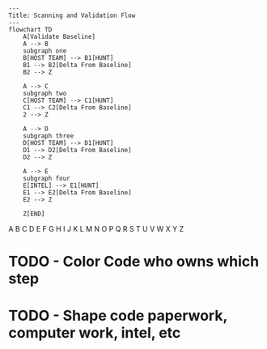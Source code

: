 
```mermaid
---
Title: Scanning and Validation Flow
---
flowchart TD
    A[Validate Baseline] 
    A --> B
    subgraph one
    B[HOST TEAM] --> B1[HUNT]
    B1 --> B2[Delta From Baseline]
    B2 --> Z

    A --> C
    subgraph two
    C[HOST TEAM] --> C1[HUNT]
    C1 --> C2[Delta From Baseline]
    2 --> Z

    A --> D
    subgraph three
    D[HOST TEAM] --> D1[HUNT]
    D1 --> D2[Delta From Baseline]
    D2 --> Z

    A --> E
    subgraph four
    E[INTEL] --> E1[HUNT]
    E1 --> E2[Delta From Baseline]
    E2 --> Z

    Z[END]
```
A B C D E F G H I J K L M N O P Q R S T U V W X Y Z
# TODO - Color Code who owns which step
# TODO - Shape code paperwork, computer work, intel, etc
